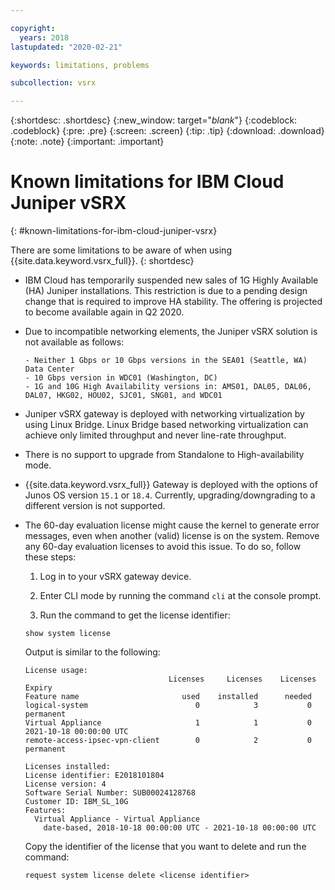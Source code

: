 ```yaml
---

copyright:
  years: 2018
lastupdated: "2020-02-21"

keywords: limitations, problems

subcollection: vsrx

---
```


{:shortdesc: .shortdesc}
{:new_window: target="_blank_"}
{:codeblock: .codeblock}
{:pre: .pre}
{:screen: .screen}
{:tip: .tip}
{:download: .download}
{:note: .note}
{:important: .important}

# Known limitations for IBM Cloud Juniper vSRX
{: #known-limitations-for-ibm-cloud-juniper-vsrx}

There are some limitations to be aware of when using {{site.data.keyword.vsrx_full}}.
{: shortdesc}

* IBM Cloud has temporarily suspended new sales of 1G Highly Available (HA) Juniper installations. This restriction is due to a pending design change that is required to improve HA stability. The offering is projected to become available again in Q2 2020.

* Due to incompatible networking elements, the Juniper vSRX solution is not available as follows:

      - Neither 1 Gbps or 10 Gbps versions in the SEA01 (Seattle, WA) Data Center
      - 10 Gbps version in WDC01 (Washington, DC)
      - 1G and 10G High Availability versions in: AMS01, DAL05, DAL06, DAL07, HKG02, HOU02, SJC01, SNG01, and WDC01

* Juniper vSRX gateway is deployed with networking virtualization by using Linux Bridge. Linux Bridge based networking virtualization can achieve only limited throughput and never line-rate throughput.

* There is no support to upgrade from Standalone to High-availability mode.

* {{site.data.keyword.vsrx_full}} Gateway is deployed with the options of Junos OS version `15.1` or `18.4`. Currently, upgrading/downgrading to a different version is not supported.

* The 60-day evaluation license might cause the kernel to generate error messages, even when another (valid) license is on the system. Remove any 60-day evaluation licenses to avoid this issue. To do so, follow these steps:

  1. Log in to your vSRX gateway device.

  2. Enter CLI mode by running the command `cli` at the console prompt.

  3. Run the command to get the license identifier:

  ```
  show system license
  ```

  Output is similar to the following:

  ```
  License usage:
                                  Licenses     Licenses    Licenses    Expiry
  Feature name                       used    installed      needed
  logical-system                        0            3           0    permanent
  Virtual Appliance                     1            1           0    2021-10-18 00:00:00 UTC
  remote-access-ipsec-vpn-client        0            2           0    permanent

  Licenses installed:
  License identifier: E2018101804
  License version: 4
  Software Serial Number: SUB00024128768
  Customer ID: IBM_SL_10G
  Features:
    Virtual Appliance - Virtual Appliance
      date-based, 2018-10-18 00:00:00 UTC - 2021-10-18 00:00:00 UTC
  ```

  Copy the identifier of the license that you want to delete and run the command:

  ```
  request system license delete <license identifier>
  ```
